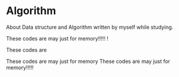 # Algorithm
About Data structure and Algorithm written by myself while studying.

These codes are may just for memory!!!!! !

These codes are


These codes are may just for memory
These codes are may just for memory!!!!!




